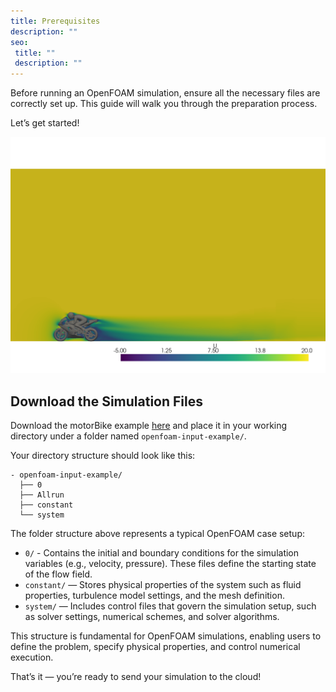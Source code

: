 ```yaml
---
title: Prerequisites
description: ""
seo:
 title: ""
 description: ""
---
```


Before running an OpenFOAM simulation, ensure all the necessary files are correctly set up. This guide will walk you through the preparation process.

Let’s get started!

<p align="center"><img src="../../_static/bike_flow_slice_U.png" alt="OpenFOAM simulation visualization" width="700"></p>

## Download the Simulation Files
Download the motorBike example [here](https://storage.googleapis.com/inductiva-api-demo-files/openfoam-input-example.zip) and place it in your working directory under a folder named `openfoam-input-example/`.

Your directory structure should look like this:

```
- openfoam-input-example/  
  ├── 0
  ├── Allrun
  ├── constant
  └── system
```

The folder structure above represents a typical OpenFOAM case setup:
- `0/` - Contains the initial and boundary conditions for the simulation variables (e.g., velocity, pressure). These files define the starting state of the flow field.
- `constant/` — Stores physical properties of the system such as fluid properties, turbulence model settings, and the mesh definition.
- `system/` — Includes control files that govern the simulation setup, such as solver settings, numerical schemes, and solver algorithms.

This structure is fundamental for OpenFOAM simulations, enabling users to define the problem, specify physical properties, and control numerical execution.

That’s it — you’re ready to send your simulation to the cloud!